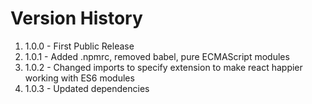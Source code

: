 # Version History

1. 1.0.0 - First Public Release
2. 1.0.1 - Added .npmrc, removed babel, pure ECMAScript modules
3. 1.0.2 - Changed imports to specify extension to make react happier working with ES6 modules
4. 1.0.3 - Updated dependencies